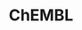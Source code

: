 ---
bigquery: https://console.cloud.google.com/bigquery?p=patents-public-data&d=ebi_chembl&page=dataset
citation: '"The ChEMBL database in 2017." Anna Gaulton, Anne Hersey, Michał Nowotka,
  A Patrícia Bento, Jon Chambers, David Mendez, Prudence Mutowo, Francis Atkinson,
  Louisa J Bellis, Elena Cibrián-Uhalte, Mark Davies, Nathan Dedman, Anneli Karlsson,
  María Paula Magariños, John P Overington, George Papadatos, Ines Smit, Andrew R
  Leach Nucleic acids Research (2017) 45 (Database Issue), D945-D954'
contributors: European Bioinformatics Institute
cost: None
description: ChEMBL Data is a manually curated database of small molecules used in
  drug discovery, including information about existing patented drugs.
documentation: 'schema: https://www.ebi.ac.uk/chembl/db_schema


  '
last_edit: Mon, 04 Apr 2022 19:07:30 GMT
location: https://console.cloud.google.com/marketplace/product/google_patents_public_datasets/chembl
maintained_by: EMBL-EBI, an outstation of European Molecular Biology Laboratory
related_publications: '

  ChEMBL: towards direct deposition of bioassay data.


  Mendez D, Gaulton A, Bento AP, Chambers J, De Veij M, Félix E, Magariños MP, Mosquera
  JF, Mutowo P, Nowotka M, Gordillo-Marañón M, Hunter F, Junco L, Mugumbate G, Rodriguez-Lopez
  M, Atkinson F, Bosc N, Radoux CJ, Segura-Cabrera A, Hersey A, Leach AR.


  — Nucleic Acids Res. 2019; 47(D1):D930-D940. doi: 10.1093/nar/gky1075

  '
schema_fields: '[''assay_id'', ''prediction_method'', ''company'', ''cell_ontology_id'',
  ''targcomp_id'', ''published_value'', ''src_compound_id'', ''res_stem_id'', ''level1'',
  ''formulation_id'', ''dosage_form'', ''organism'', ''normal_range_min'', ''ro3_pass'',
  ''component_id'', ''strength'', ''sequence'', ''first_approval'', ''hba'', ''withdrawn_reason'',
  ''assay_cell_type'', ''parameter_value'', ''usan_stem_definition'', ''volume'',
  ''published_relation'', ''curated_by'', ''product_id'', ''acd_logp'', ''tid'', ''route'',
  ''site_residues'', ''data_validity_comment'', ''patent_expire_date'', ''mc_target_accession'',
  ''assay_desc'', ''therapeutic_flag'', ''entity_id'', ''l3'', ''relationship_type'',
  ''warning_country'', ''tax_id'', ''last_active'', ''version'', ''aspect'', ''parenteral'',
  ''standard_units'', ''target_type'', ''clo_id'', ''topical'', ''pchembl_value'',
  ''predbind_id'', ''metref_id'', ''standard_inchi'', ''bao_endpoint'', ''level4_description'',
  ''drugind_id'', ''db_version'', ''issue'', ''status'', ''metabolite_record_id'',
  ''mecref_id'', ''parent_type'', ''standard_inchi_key'', ''l7'', ''assay_tax_id'',
  ''assay_subcellular_fraction'', ''relationship'', ''bao_format'', ''mc_target_type'',
  ''standard_upper_value'', ''as_id'', ''drug_record_id'', ''downgraded'', ''chirality'',
  ''short_name'', ''mc_organism'', ''active_ingredient'', ''frac_class_id'', ''standard_flag'',
  ''level2'', ''ddd_id'', ''submission_date'', ''site_id'', ''subgroup'', ''who_extra'',
  ''ref_url'', ''published_type'', ''efo_term'', ''trade_name'', ''molregno'', ''synonyms'',
  ''cell_source_tax_id'', ''molecule_type'', ''usan_substem'', ''mesh_id'', ''usan_stem'',
  ''nda_type'', ''ddd_units'', ''orig_description'', ''aidx'', ''updated_on'', ''relationship_desc'',
  ''acd_logd'', ''targrel_id'', ''warnref_id'', ''irac_code'', ''published_units'',
  ''cell_source_organism'', ''mechanism_comment'', ''domain_id'', ''patent_use_code'',
  ''level3_description'', ''l8'', ''le'', ''qed_weighted'', ''end_position'', ''l1'',
  ''mol_atc_id'', ''pubmed_id'', ''inorganic_flag'', ''level3'', ''cx_logp'', ''molecular_species'',
  ''full_molformula'', ''hrac_class_id'', ''uo_units'', ''molfile'', ''target_mapping'',
  ''hbd'', ''warning_class'', ''selectivity_comment'', ''rgid'', ''prod_pat_id'',
  ''cx_logd'', ''units'', ''authors'', ''disease_efficacy'', ''tbl'', ''name'', ''source'',
  ''job_id'', ''research_stem'', ''protein_class_desc'', ''assay_strain'', ''binding_site_comment'',
  ''innovator_company'', ''ap_id'', ''protclasssyn_id'', ''actsm_id'', ''ddd_value'',
  ''previous_company'', ''stat'', ''assay_category'', ''mc_tax_id'', ''compound_key'',
  ''caloha_id'', ''domain_name'', ''first_in_class'', ''helm_notation'', ''chebi_par_id'',
  ''cell_id'', ''description'', ''priority'', ''publication_number'', ''value'', ''country'',
  ''doc_type'', ''qudt_units'', ''tissue_id'', ''protein_class_id'', ''comments'',
  ''cell_description'', ''cell_source_tissue'', ''standard_type'', ''activity_id'',
  ''l4'', ''drug_product_flag'', ''acd_most_bpka'', ''structure_type'', ''alogp'',
  ''confidence_score'', ''num_ro5_violations'', ''cell_name'', ''accession'', ''domain_description'',
  ''num_alerts'', ''level2_description'', ''full_mwt'', ''standard_text_value'', ''text_value'',
  ''assay_organism'', ''enzyme_tid'', ''smarts'', ''prodrug'', ''activity_count'',
  ''ingredient'', ''indref_id'', ''dosed_ingredient'', ''assay_tissue'', ''relation'',
  ''pref_name'', ''title'', ''hba_lipinski'', ''sei'', ''met_id'', ''frac_code'',
  ''alert_name'', ''ridx'', ''sequence_md5sum'', ''ass_cls_map_id'', ''log_id'', ''oc_id'',
  ''ad_type'', ''heavy_atoms'', ''site_name'', ''level1_description'', ''hrac_code'',
  ''smid'', ''withdrawn_class'', ''doc_id'', ''activity_comment'', ''parent_id'',
  ''db_source'', ''annotation'', ''cellosaurus_id'', ''atc_code'', ''ddd_comment'',
  ''updated_by'', ''domain_type'', ''last_page'', ''mutation'', ''molecular_mechanism'',
  ''enzyme_name'', ''mc_target_name'', ''ref_type'', ''assay_class_id'', ''abstract'',
  ''alert_set_id'', ''class_type'', ''set_name'', ''mw_freebase'', ''compound_name'',
  ''warning_year'', ''mesh_heading'', ''alert_id'', ''usan_year'', ''l2'', ''aromatic_rings'',
  ''mechanism_of_action'', ''molsyn_id'', ''class_level'', ''parent_molregno'', ''cl_lincs_id'',
  ''action_type'', ''stem_class'', ''warning_id'', ''syn_type'', ''who_name'', ''sitecomp_id'',
  ''toid'', ''irac_class_id'', ''substrate_record_id'', ''major_class'', ''confidence'',
  ''variant_id'', ''chembl_id'', ''mol_frac_id'', ''first_page'', ''compd_id'', ''isoform'',
  ''cpd_str_alert_id'', ''homologue'', ''go_id'', ''hbd_lipinski'', ''cidx'', ''assay_source'',
  ''black_box_warning'', ''target_desc'', ''pathway_key'', ''result_flag'', ''doi'',
  ''applicant_full_name'', ''rtb'', ''approval_date'', ''src_id'', ''withdrawn_flag'',
  ''natural_product'', ''warning_description'', ''mec_id'', ''canonical_smiles'',
  ''psa'', ''standard_value'', ''bto_id'', ''idx'', ''patent_no'', ''component_synonym'',
  ''met_conversion'', ''record_id'', ''assay_type'', ''level5'', ''polymer_flag'',
  ''level4'', ''bao_id'', ''max_phase_for_ind'', ''species_group_flag'', ''potential_duplicate'',
  ''biocomp_id'', ''start_position'', ''src_description'', ''bei'', ''acd_most_apka'',
  ''indication_class'', ''label'', ''mw_monoisotopic'', ''withdrawn_year'', ''ddd_admr'',
  ''standard_relation'', ''definition'', ''journal'', ''src_assay_id'', ''comp_go_id'',
  ''mol_hrac_id'', ''assay_param_id'', ''curation_comment'', ''parameter_type'', ''cx_most_bpka'',
  ''type'', ''assay_test_type'', ''stem'', ''oral'', ''component_type'', ''pathway_id'',
  ''usan_stem_id'', ''max_phase'', ''met_comment'', ''protein_class_synonym'', ''num_lipinski_ro5_violations'',
  ''normal_range_max'', ''l6'', ''related_tid'', ''cx_most_apka'', ''ref_id'', ''warning_type'',
  ''lle'', ''patent_id'', ''mol_irac_id'', ''l5'', ''entity_type'', ''parent_go_id'',
  ''availability_type'', ''uberon_id'', ''std_act_id'', ''delist_flag'', ''drug_substance_flag'',
  ''co_stem_id'', ''efo_id'', ''compsyn_id'', ''path'', ''direct_interaction'', ''comp_class_id'',
  ''active_molregno'', ''creation_date'', ''year'', ''upper_value'', ''withdrawn_country'',
  ''source_domain_id'', ''src_short_name'', ''tid_fixed'']'
shortname: chembl
tags:
- biotechnology
- health
- chemical
- bioinformatics
- medical
terms_of_use: CC BY-SA 3.0
title: ChEMBL
uuid: e232a192-965c-4ec9-904c-155b6dfe56c5
---